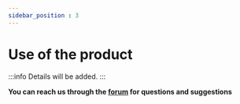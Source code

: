 ```yaml
---
sidebar_position : 3
---
```


# Use of the product

:::info
Details will be added.
:::


**You can reach us through the [forum](https://forum.degzrobotics.com/) for questions and suggestions**